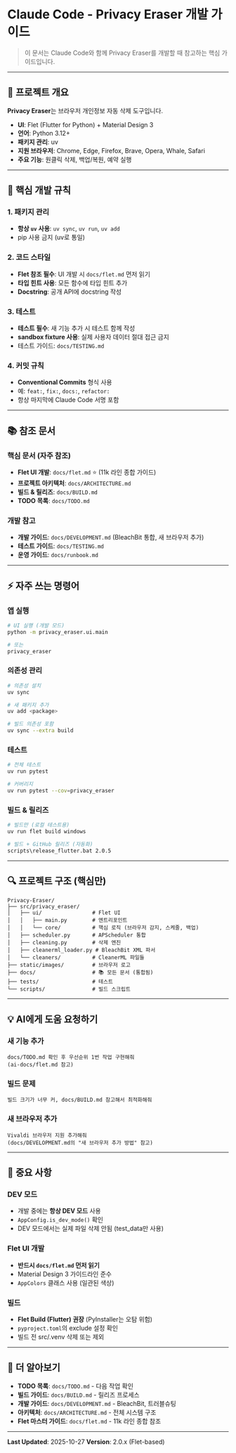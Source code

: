 # Claude Code - Privacy Eraser 개발 가이드

> 이 문서는 Claude Code와 함께 Privacy Eraser를 개발할 때 참고하는 핵심 가이드입니다.

---

## 📌 프로젝트 개요

**Privacy Eraser**는 브라우저 개인정보 자동 삭제 도구입니다.

- **UI**: Flet (Flutter for Python) + Material Design 3
- **언어**: Python 3.12+
- **패키지 관리**: uv
- **지원 브라우저**: Chrome, Edge, Firefox, Brave, Opera, Whale, Safari
- **주요 기능**: 원클릭 삭제, 백업/복원, 예약 실행

---

## 🎯 핵심 개발 규칙

### 1. 패키지 관리
- **항상 `uv` 사용**: `uv sync`, `uv run`, `uv add`
- pip 사용 금지 (uv로 통일)

### 2. 코드 스타일
- **Flet 참조 필수**: UI 개발 시 `docs/flet.md` 먼저 읽기
- **타입 힌트 사용**: 모든 함수에 타입 힌트 추가
- **Docstring**: 공개 API에 docstring 작성

### 3. 테스트
- **테스트 필수**: 새 기능 추가 시 테스트 함께 작성
- **sandbox fixture 사용**: 실제 사용자 데이터 절대 접근 금지
- 테스트 가이드: `docs/TESTING.md`

### 4. 커밋 규칙
- **Conventional Commits** 형식 사용
- 예: `feat:`, `fix:`, `docs:`, `refactor:`
- 항상 마지막에 Claude Code 서명 포함

---

## 📚 참조 문서

### 핵심 문서 (자주 참조)
- **Flet UI 개발**: `docs/flet.md` ⭐ (11k 라인 종합 가이드)
- **프로젝트 아키텍처**: `docs/ARCHITECTURE.md`
- **빌드 & 릴리즈**: `docs/BUILD.md`
- **TODO 목록**: `docs/TODO.md`

### 개발 참고
- **개발 가이드**: `docs/DEVELOPMENT.md` (BleachBit 통합, 새 브라우저 추가)
- **테스트 가이드**: `docs/TESTING.md`
- **운영 가이드**: `docs/runbook.md`

---

## ⚡ 자주 쓰는 명령어

### 앱 실행
```bash
# UI 실행 (개발 모드)
python -m privacy_eraser.ui.main

# 또는
privacy_eraser
```

### 의존성 관리
```bash
# 의존성 설치
uv sync

# 새 패키지 추가
uv add <package>

# 빌드 의존성 포함
uv sync --extra build
```

### 테스트
```bash
# 전체 테스트
uv run pytest

# 커버리지
uv run pytest --cov=privacy_eraser
```

### 빌드 & 릴리즈
```bash
# 빌드만 (로컬 테스트용)
uv run flet build windows

# 빌드 + GitHub 릴리즈 (자동화)
scripts\release_flutter.bat 2.0.5
```

---

## 🔍 프로젝트 구조 (핵심만)

```
Privacy-Eraser/
├── src/privacy_eraser/
│   ├── ui/                # Flet UI
│   │   ├── main.py        # 엔트리포인트
│   │   └── core/          # 핵심 로직 (브라우저 감지, 스케줄, 백업)
│   ├── scheduler.py       # APScheduler 통합
│   ├── cleaning.py        # 삭제 엔진
│   ├── cleanerml_loader.py # BleachBit XML 파서
│   └── cleaners/          # CleanerML 파일들
├── static/images/         # 브라우저 로고
├── docs/                  # 📚 모든 문서 (통합됨)
├── tests/                 # 테스트
└── scripts/               # 빌드 스크립트
```

---

## 💡 AI에게 도움 요청하기

### 새 기능 추가
```
docs/TODO.md 확인 후 우선순위 1번 작업 구현해줘
(ai-docs/flet.md 참고)
```

### 빌드 문제
```
빌드 크기가 너무 커, docs/BUILD.md 참고해서 최적화해줘
```

### 새 브라우저 추가
```
Vivaldi 브라우저 지원 추가해줘
(docs/DEVELOPMENT.md의 "새 브라우저 추가 방법" 참고)
```

---

## 🚨 중요 사항

### DEV 모드
- 개발 중에는 **항상 DEV 모드** 사용
- `AppConfig.is_dev_mode()` 확인
- DEV 모드에서는 실제 파일 삭제 안됨 (test_data만 사용)

### Flet UI 개발
- **반드시 `docs/flet.md` 먼저 읽기**
- Material Design 3 가이드라인 준수
- `AppColors` 클래스 사용 (일관된 색상)

### 빌드
- **Flet Build (Flutter) 권장** (PyInstaller는 오탐 위험)
- `pyproject.toml`의 exclude 설정 확인
- 빌드 전 src/.venv 삭제 또는 제외

---

## 📖 더 알아보기

- **TODO 목록**: `docs/TODO.md` - 다음 작업 확인
- **빌드 가이드**: `docs/BUILD.md` - 릴리즈 프로세스
- **개발 가이드**: `docs/DEVELOPMENT.md` - BleachBit, 트러블슈팅
- **아키텍처**: `docs/ARCHITECTURE.md` - 전체 시스템 구조
- **Flet 마스터 가이드**: `docs/flet.md` - 11k 라인 종합 참조

---

**Last Updated**: 2025-10-27
**Version**: 2.0.x (Flet-based)
